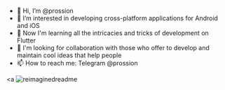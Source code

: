 - 👋 Hi, I’m @prossion
- 👀 I’m interested in developing cross-platform applications for Android and iOS
- 🌱 Now I'm learning all the intricacies and tricks of development on Flutter
- 💞️ I'm looking for collaboration with those who offer to develop and maintain cool ideas that help people
- 📫 How to reach me: Telegram @prossion

<!---
prossion/prossion is a ✨ special ✨ repository because its `README.md` (this file) appears on your GitHub profile.
You can click the Preview link to take a look at your changes.
--->


<a <img src="https://myreadme.vercel.app/api/embed/prossion?panels=userstatistics,toprepositories,toplanguages,commitgraph" alt="reimaginedreadme" /></a>

